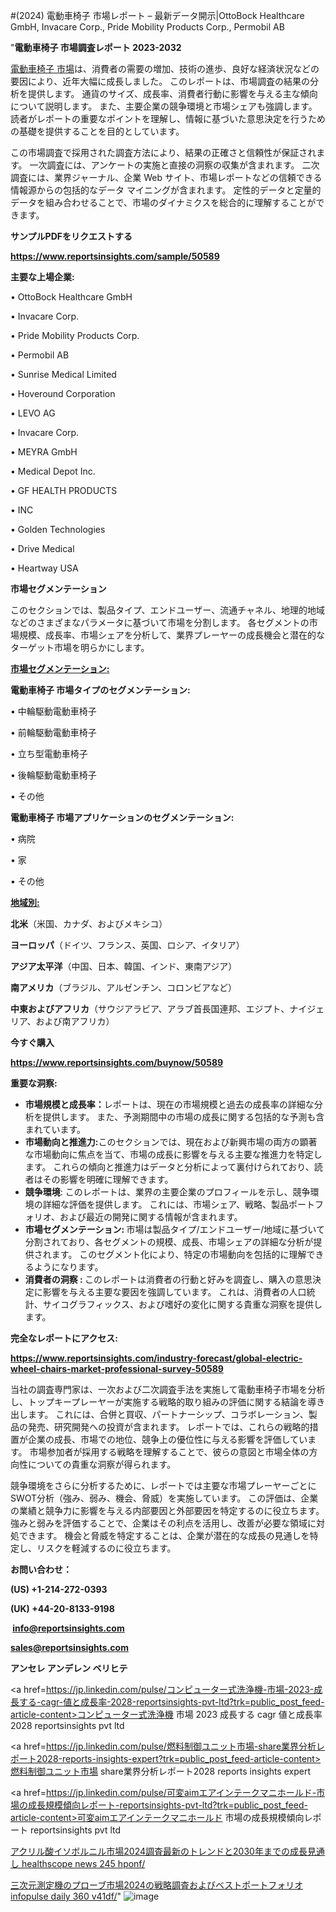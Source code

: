 #(2024) 電動車椅子 市場レポート – 最新データ開示|OttoBock Healthcare GmbH, Invacare Corp., Pride Mobility Products Corp., Permobil AB

"<strong>電動車椅子 市場調査レポート 2023-2032</strong>

<a href=https://www.reportsinsights.com/sample/50589>電動車椅子 市場</a>は、消費者の需要の増加、技術の進歩、良好な経済状況などの要因により、近年大幅に成長しました。 このレポートは、市場調査の結果の分析を提供します。 通貨のサイズ、成長率、消費者行動に影響を与える主な傾向について説明します。 また、主要企業の競争環境と市場シェアも強調します。 読者がレポートの重要なポイントを理解し、情報に基づいた意思決定を行うための基礎を提供することを目的としています。

この市場調査で採用された調査方法により、結果の正確さと信頼性が保証されます。 一次調査には、アンケートの実施と直接の洞察の収集が含まれます。 二次調査には、業界ジャーナル、企業 Web サイト、市場レポートなどの信頼できる情報源からの包括的なデータ マイニングが含まれます。 定性的データと定量的データを組み合わせることで、市場のダイナミクスを総合的に理解することができます。

<strong><b>サンプルPDFをリクエストする</b></strong>

<a href=https://www.reportsinsights.com/sample/50589><strong><u>https://www.reportsinsights.com/sample/50589</u></strong></a>

<strong>主要な上場企業:</strong>

• OttoBock Healthcare GmbH

• Invacare Corp.

• Pride Mobility Products Corp.

• Permobil AB

• Sunrise Medical Limited

• Hoveround Corporation

• LEVO AG

• Invacare Corp.

• MEYRA GmbH

• Medical Depot  Inc.

• GF HEALTH PRODUCTS

•  INC

• Golden Technologies

• Drive Medical

• Heartway USA

<strong>市場セグメンテーション</strong>

このセクションでは、製品タイプ、エンドユーザー、流通チャネル、地理的地域などのさまざまなパラメータに基づいて市場を分割します。 各セグメントの市場規模、成長率、市場シェアを分析して、業界プレーヤーの成長機会と潜在的なターゲット市場を明らかにします。

<strong><u>市場セグメンテーション</u></strong><strong><u>:</u></strong>

<strong>電動車椅子 市場タイプのセグメンテーション:</strong>

• 中輪駆動電動車椅子

• 前輪駆動電動車椅子

• 立ち型電動車椅子

• 後輪駆動電動車椅子

• その他

<strong>電動車椅子 市場アプリケーションのセグメンテーション:</strong>

• 病院

• 家

• その他

<strong><u>地域別</u></strong><strong><u>:</u></strong>

<strong>北米</strong>（米国、カナダ、およびメキシコ）

<strong>ヨーロッパ</strong>（ドイツ、フランス、英国、ロシア、イタリア）

<strong>アジア太平洋</strong>（中国、日本、韓国、インド、東南アジア）

<strong>南アメリカ</strong>（ブラジル、アルゼンチン、コロンビアなど）

<strong>中東およびアフリカ</strong>（サウジアラビア、アラブ首長国連邦、エジプト、ナイジェリア、および南アフリカ）

<strong>今すぐ購入</strong>

<a href=https://www.reportsinsights.com/buynow/50589><strong><u>https://www.reportsinsights.com/buynow/50589</u></strong></a>

<strong>重要な洞察:</strong>
<ul>
  <li><strong>市場規模と成長率：</strong>レポートは、現在の市場規模と過去の成長率の詳細な分析を提供します。 また、予測期間中の市場の成長に関する包括的な予測も含まれています。</li>
  <li><strong>市場動向と推進力:</strong>このセクションでは、現在および新興市場の両方の顕著な市場動向に焦点を当て、市場の成長に影響を与える主要な推進力を特定します。 これらの傾向と推進力はデータと分析によって裏付けられており、読者はその影響を明確に理解できます。</li>
  <li><strong>競争環境</strong>: このレポートは、業界の主要企業のプロフィールを示し、競争環境の詳細な評価を提供します。 これには、市場シェア、戦略、製品ポートフォリオ、および最近の開発に関する情報が含まれます。</li>
  <li><strong>市場セグメンテーション: </strong>市場は製品タイプ/エンドユーザー/地域に基づいて分割されており、各セグメントの規模、成長、市場シェアの詳細な分析が提供されます。 このセグメント化により、特定の市場動向を包括的に理解できるようになります。</li>
  <li><strong>消費者の洞察 : </strong>このレポートは消費者の行動と好みを調査し、購入の意思決定に影響を与える主要な要因を強調しています。 これは、消費者の人口統計、サイコグラフィックス、および嗜好の変化に関する貴重な洞察を提供します。</li>
</ul>
<strong>完全なレポートにアクセス:</strong>

<a href=https://www.reportsinsights.com/industry-forecast/global-electric-wheel-chairs-market-professional-survey-50589><strong><u><b>https://www.reportsinsights.com/industry-forecast/global-electric-wheel-chairs-market-professional-survey-50589</b></u></strong></a>

当社の調査専門家は、一次および二次調査手法を実施して電動車椅子市場を分析し、トップキープレーヤーが実施する戦略的取り組みの評価に関する結論を導き出します。 これには、合併と買収、パートナーシップ、コラボレーション、製品の発売、研究開発への投資が含まれます。 レポートでは、これらの戦略的措置が企業の成長、市場での地位、競争上の優位性に与える影響を評価しています。 市場参加者が採用する戦略を理解することで、彼らの意図と市場全体の方向性についての貴重な洞察が得られます。

競争環境をさらに分析するために、レポートでは主要な市場プレーヤーごとにSWOT分析（強み、弱み、機会、脅威）を実施しています。 この評価は、企業の業績と競争力に影響を与える内部要因と外部要因を特定するのに役立ちます。 強みと弱みを評価することで、企業はその利点を活用し、改善が必要な領域に対処できます。 機会と脅威を特定することは、企業が潜在的な成長の見通しを特定し、リスクを軽減するのに役立ちます。

<strong>お問い合わせ：</strong>

<strong>(US) +1-214-272-0393</strong>

<strong>(UK) +44-20-8133-9198</strong>

<strong> </strong><a href=info@reportsinsights.com><strong><u>info@reportsinsights.com</u></strong></a>

<a href=sales@reportsinsights.com><strong><u>sales@reportsinsights.com</u></strong></a>

<strong>アンセレ アンデレン ベリヒテ</strong>

<a href=https://jp.linkedin.com/pulse/コンピューター式洗浄機-市場-2023-成長する-cagr-値と成長率-2028-reportsinsights-pvt-ltd?trk=public_post_feed-article-content>コンピューター式洗浄機 市場 2023 成長する cagr 値と成長率 2028 reportsinsights pvt ltd</a>

<a href=https://jp.linkedin.com/pulse/燃料制御ユニット市場-share業界分析レポート2028-reports-insights-expert?trk=public_post_feed-article-content>燃料制御ユニット市場 share業界分析レポート2028 reports insights expert</a>

<a href=https://jp.linkedin.com/pulse/可変aimエアインテークマニホールド-市場の成長規模傾向レポート-reportsinsights-pvt-ltd?trk=public_post_feed-article-content>可変aimエアインテークマニホールド 市場の成長規模傾向レポート reportsinsights pvt ltd</a>

<a href=https://www.linkedin.com/pulse/アクリル酸イソボルニル市場2024調査最新のトレンドと2030年までの成長見通し-healthscope-news-245-hponf/>アクリル酸イソボルニル市場2024調査最新のトレンドと2030年までの成長見通し healthscope news 245 hponf/</a>

<a href=https://www.linkedin.com/pulse/三次元測定機のプローブ市場2024の戦略調査およびベストポートフォリオ-infopulse-daily-360-v41df/>三次元測定機のプローブ市場2024の戦略調査およびベストポートフォリオ infopulse daily 360 v41df/</a>"
![image](https://github.com/aakesh123242/RIMarket/assets/158431203/21c315cf-610a-479b-8087-21bd241871f0)
